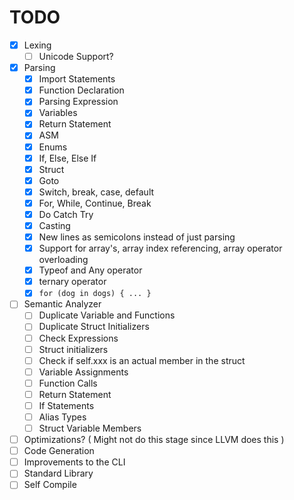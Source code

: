 # TODO

- [x] Lexing
    - [ ] Unicode Support?
- [x] Parsing
    - [x] Import Statements
    - [x] Function Declaration
    - [x] Parsing Expression
    - [x] Variables
    - [x] Return Statement
    - [x] ASM
    - [x] Enums
    - [x] If, Else, Else If
    - [x] Struct
    - [x] Goto
    - [x] Switch, break, case, default
    - [x] For, While, Continue, Break
    - [x] Do Catch Try
    - [x] Casting
    - [x] New lines as semicolons instead of just parsing
    - [x] Support for array's, array index referencing, array operator overloading
    - [x] Typeof and Any operator
    - [x] ternary operator
    - [x] `for (dog in dogs) { ... }`
- [ ] Semantic Analyzer
    - [ ] Duplicate Variable and Functions
    - [ ] Duplicate Struct Initializers
    - [ ] Check Expressions
    - [ ] Struct initializers
    - [ ] Check if self.xxx is an actual member in the struct
    - [ ] Variable Assignments
    - [ ] Function Calls
    - [ ] Return Statement
    - [ ] If Statements
    - [ ] Alias Types
    - [ ] Struct Variable Members
- [ ] Optimizations? ( Might not do this stage since LLVM does this )
- [ ] Code Generation
- [ ] Improvements to the CLI
- [ ] Standard Library
- [ ] Self Compile
